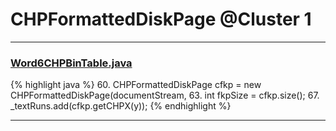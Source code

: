 # CHPFormattedDiskPage @Cluster 1

***

### [Word6CHPBinTable.java](https://searchcode.com/codesearch/view/138792454/)
{% highlight java %}
60. CHPFormattedDiskPage cfkp = new CHPFormattedDiskPage(documentStream,
63. int fkpSize = cfkp.size();
67.   _textRuns.add(cfkp.getCHPX(y));
{% endhighlight %}

***

